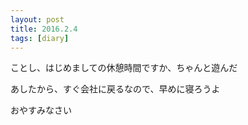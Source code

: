 ```yaml
---
layout: post
title: 2016.2.4
tags: [diary]
---
```


ことし、はじめましての休憩時間ですか、ちゃんと遊んだ

あしたから、すぐ会社に戻るなので、早めに寝ろうよ

おやすみなさい
